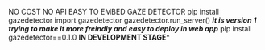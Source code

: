 NO COST NO API EASY TO EMBED GAZE DETECTOR
pip install gazedetector
import gazedetector
gazedetector.run_server()
***it is version 1 trying to make it more freindly and easy to deploy in web app***
pip install gazedetector==0.1.0
****IN DEVELOPMENT STAGE*****
